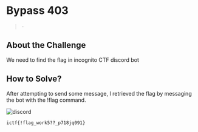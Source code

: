 # Bypass 403
> `-`

## About the Challenge
We need to find the flag in incognito CTF discord bot

## How to Solve?
After attempting to send some message, I retrieved the flag by messaging the bot with the !flag command.

![discord](images/discord.png)

```
ictf{!flag_work5??_p718jq091}
```